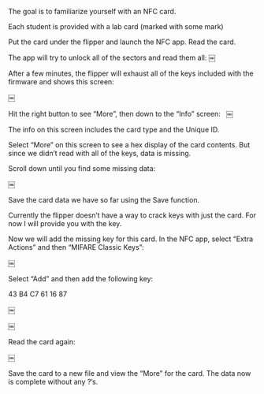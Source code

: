 The goal is to familiarize yourself with an NFC card.

Each student is provided with a lab card (marked with some mark)

Put the card under the flipper and launch the NFC app. Read the card.

The app will try to unlock all of the sectors and read them all:
￼

After a few minutes, the flipper will exhaust all of the keys included with the firmware and shows this screen:

￼

Hit the right button to see “More”, then down to the “Info” screen:  
￼

The info on this screen includes the card type and the Unique ID.

Select “More” on this screen to see a hex display of the card contents. But since we didn’t read with all of the keys, data is missing. 

Scroll down until you find some missing data:

￼

Save the card data we have so far using the Save function.


Currently the flipper doesn’t have a way to crack keys with just the card. For now I will provide you with the key.


Now we will add the missing key for this card. In the NFC app, select “Extra Actions” and then “MIFARE Classic Keys”:

￼

Select “Add” and then add the following key:

43 B4 C7 61 16 87

￼

￼

Read the card again:

￼

Save the card to a new file and view the “More” for the card. The data now is complete without any ?’s.


